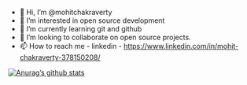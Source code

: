 - 👋 Hi, I’m @mohitchakraverty
- 👀 I’m interested in open source development
- 🌱 I’m currently learning git and github
- 💞️ I’m looking to collaborate on open source projects.
- 📫 How to reach me -
      linkedin - https://www.linkedin.com/in/mohit-chakraverty-378150208/
      
[![Anurag’s github stats](https://github-readme-stats.vercel.app/api?username=mohitchakraverty)](https://github.com/mohitchakraverty)

<!--- [![Top Langs](https://github-readme-stats.vercel.app/api/top-langs/?username=mohitchakraverty&layout=compact)](https://github.com/mohitchakraverty) --->

<!---
mohitchakraverty/mohitchakraverty is a ✨ special ✨ repository because its `README.md` (this file) appears on your GitHub profile.
You can click the Preview link to take a look at your changes.
--->
